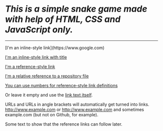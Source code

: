 <h1><i> This is a simple snake game made with help of HTML, CSS and JavaScript only.</i></h1>
<hr>
[I'm an inline-style link](https://www.google.com)

[I'm an inline-style link with title](https://utkarsh-27-sharma.github.io/snake-o-mania.github.io/)

[I'm a reference-style link][Arbitrary case-insensitive reference text]

[I'm a relative reference to a repository file](../blob/master/LICENSE)

[You can use numbers for reference-style link definitions][1]

Or leave it empty and use the [link text itself].

URLs and URLs in angle brackets will automatically get turned into links. 
http://www.example.com or <http://www.example.com> and sometimes 
example.com (but not on Github, for example).

Some text to show that the reference links can follow later.

[arbitrary case-insensitive reference text]: https://www.mozilla.org
[1]: http://slashdot.org
[link text itself]: http://www.reddit.com

